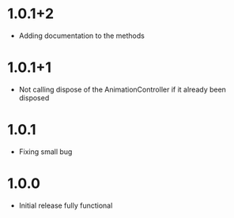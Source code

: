 # 1.0.1+2

- Adding documentation to the methods

# 1.0.1+1

- Not calling dispose of the AnimationController if it already been disposed

# 1.0.1

- Fixing small bug

# 1.0.0

- Initial release fully functional